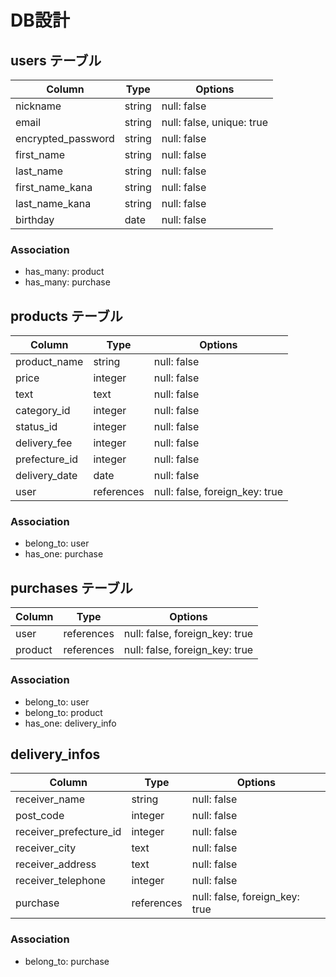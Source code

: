 # DB設計

## users テーブル
|Column                 |Type     |Options                     |
|-----------------------|---------|----------------------------|
|nickname               |string   |null: false                 |
|email                  |string   |null: false, unique: true   |
|encrypted_password     |string   |null: false                 |
|first_name             |string   |null: false                 |
|last_name              |string   |null: false                 |
|first_name_kana        |string   |null: false                 |
|last_name_kana         |string   |null: false                 |
|birthday               |date     |null: false                 |

### Association
- has_many: product
- has_many: purchase


## products テーブル
|Column                 |Type      |Options                       |
|-----------------------|----------|------------------------------|
|product_name           |string    |null: false                   |
|price                  |integer   |null: false                   |
|text                   |text      |null: false                   |
|category_id            |integer   |null: false                   |
|status_id              |integer   |null: false                   |
|delivery_fee           |integer   |null: false                   |
|prefecture_id          |integer   |null: false                   |
|delivery_date          |date      |null: false                   |
|user                   |references|null: false, foreign_key: true|

### Association
- belong_to: user
- has_one: purchase


## purchases テーブル
|Column                 |Type      |Options                       |
|-----------------------|----------|------------------------------|
|user                   |references|null: false, foreign_key: true|
|product                |references|null: false, foreign_key: true|

### Association
- belong_to: user
- belong_to: product
- has_one: delivery_info


## delivery_infos
|Column                 |Type      |Options                       |
|-----------------------|----------|------------------------------|
|receiver_name          |string    |null: false                   |
|post_code              |integer   |null: false                   |
|receiver_prefecture_id |integer   |null: false                   |
|receiver_city          |text      |null: false                   |
|receiver_address       |text      |null: false
|receiver_telephone     |integer   |null: false                   |
|purchase               |references|null: false, foreign_key: true|

### Association
- belong_to: purchase


